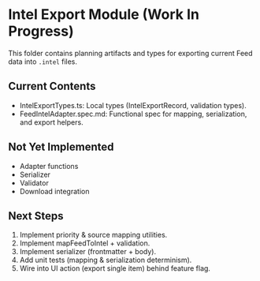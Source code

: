 # Intel Export Module (Work In Progress)

This folder contains planning artifacts and types for exporting current Feed data into `.intel` files.

## Current Contents
- IntelExportTypes.ts: Local types (IntelExportRecord, validation types).
- FeedIntelAdapter.spec.md: Functional spec for mapping, serialization, and export helpers.

## Not Yet Implemented
- Adapter functions
- Serializer
- Validator
- Download integration

## Next Steps
1. Implement priority & source mapping utilities.
2. Implement mapFeedToIntel + validation.
3. Implement serializer (frontmatter + body).
4. Add unit tests (mapping & serialization determinism).
5. Wire into UI action (export single item) behind feature flag.
